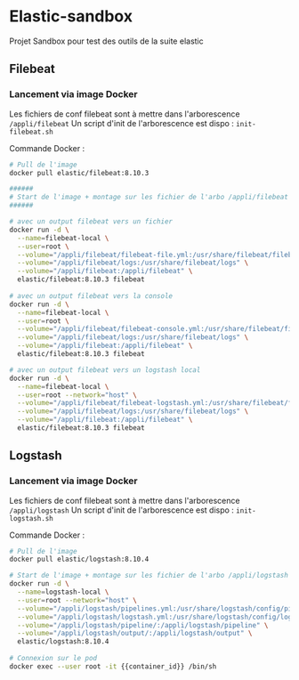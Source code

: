 # Elastic-sandbox
Projet Sandbox pour test des outils de la suite elastic


## Filebeat

### Lancement via image Docker

Les fichiers de conf filebeat sont à mettre dans l'arborescence `/appli/filebeat`
Un script d'init de l'arborescence est dispo : `init-filebeat.sh`

Commande Docker :

```sh
# Pull de l'image
docker pull elastic/filebeat:8.10.3

######
# Start de l'image + montage sur les fichier de l'arbo /appli/filebeat
######

# avec un output filebeat vers un fichier 
docker run -d \
  --name=filebeat-local \
  --user=root \
  --volume="/appli/filebeat/filebeat-file.yml:/usr/share/filebeat/filebeat.yml:ro" \
  --volume="/appli/filebeat/logs:/usr/share/filebeat/logs" \
  --volume="/appli/filebeat:/appli/filebeat" \
  elastic/filebeat:8.10.3 filebeat
  
# avec un output filebeat vers la console
docker run -d \
  --name=filebeat-local \
  --user=root \
  --volume="/appli/filebeat/filebeat-console.yml:/usr/share/filebeat/filebeat.yml:ro" \
  --volume="/appli/filebeat/logs:/usr/share/filebeat/logs" \
  --volume="/appli/filebeat:/appli/filebeat" \
  elastic/filebeat:8.10.3 filebeat

# avec un output filebeat vers un logstash local
docker run -d \
  --name=filebeat-local \
  --user=root --network="host" \
  --volume="/appli/filebeat/filebeat-logstash.yml:/usr/share/filebeat/filebeat.yml:ro" \
  --volume="/appli/filebeat/logs:/usr/share/filebeat/logs" \
  --volume="/appli/filebeat:/appli/filebeat" \
  elastic/filebeat:8.10.3 filebeat  
```



## Logstash

### Lancement via image Docker

Les fichiers de conf filebeat sont à mettre dans l'arborescence `/appli/logstash`
Un script d'init de l'arborescence est dispo : `init-logstash.sh`

Commande Docker :

```sh
# Pull de l'image
docker pull elastic/logstash:8.10.4

# Start de l'image + montage sur les fichier de l'arbo /appli/logstash
docker run -d \
  --name=logstash-local \
  --user=root --network="host" \
  --volume="/appli/logstash/pipelines.yml:/usr/share/logstash/config/pipelines.yml:ro" \
  --volume="/appli/logstash/logstash.yml:/usr/share/logstash/config/logstash.yml:ro" \
  --volume="/appli/logstash/pipeline/:/appli/logstash/pipeline" \
  --volume="/appli/logstash/output/:/appli/logstash/output" \
  elastic/logstash:8.10.4
  
# Connexion sur le pod
docker exec --user root -it {{container_id}} /bin/sh  
```